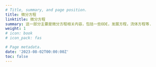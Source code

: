 ```yaml
---
# Title, summary, and page position.
title: 微分方程
linktitle: 微分方程
summary: 这一部分主要是微分方程相关内容，包括一些ODE，发展方程，流体方程等.
weight: 1
# icon: book
# icon_pack: fas

# Page metadata.
date: '2023-08-02T00:00:00Z'
toc: false
---
```

